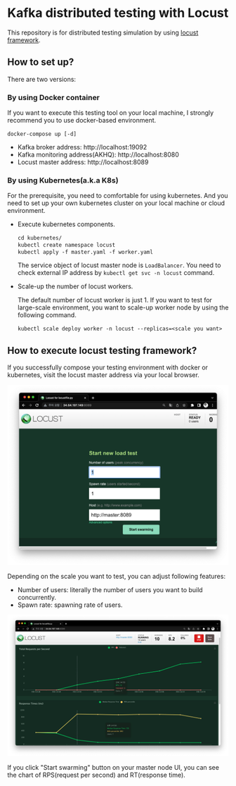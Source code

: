 # Kafka distributed testing with Locust

This repository is for distributed testing simulation by using [locust framework](https://locust.io/).

## How to set up?

There are two versions:

### By using Docker container

If you want to execute this testing tool on your local machine, I strongly recommend you to use docker-based environment.

```shell
docker-compose up [-d]
```

* Kafka broker address: http://localhost:19092
* Kafka monitoring address(AKHQ): http://localhost:8080
* Locust master address: http://localhost:8089

### By using Kubernetes(a.k.a K8s)

For the prerequisite, you need to comfortable for using kubernetes. And you need to set up your own kubernetes cluster on your local machine or cloud environment.

* Execute kubernetes components.
    ```shell
    cd kubernetes/
    kubectl create namespace locust
    kubectl apply -f master.yaml -f worker.yaml
    ```
    The service object of locust master node is `LoadBalancer`. You need to check external IP address by `kubectl get svc -n locust` command.
  

* Scale-up the number of locust workers.

    The default number of locust worker is just 1. If you want to test for large-scale environment, you want to scale-up worker node by using the following command. 
    ```shell
    kubectl scale deploy worker -n locust --replicas=<scale you want>
    ```

## How to execute locust testing framework?

If you successfully compose your testing environment with docker or kubernetes, visit the locust master address via your local browser.

![img.png](img/home.png)

Depending on the scale you want to test, you can adjust following features:
* Number of users: literally the number of users you want to build concurrently.
* Spawn rate: spawning rate of users.

![img.png](img/char.png)

If you click "Start swarming" button on your master node UI, you can see the chart of RPS(request per second) and RT(response time).
